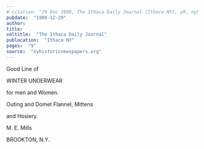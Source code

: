 ```yaml
---
# citation: "29 Dec 1909, The Ithaca Daily Journal (Ithaca NY), p9, nyhistoricnewspapers.org"
pubdate:  "1909-12-29"
author: 
title: 
voltitle:  "The Ithaca Daily Journal"
publocation:  "Ithaca NY"
pages:  "9"
source:  "nyhistoricnewspapers.org"
---
```


Good Line of

WINTER UNDERWEAR

for men and Women.

Outing and Domet Flannel, Mittens

and Hosiery.

M. E. Mills

BROOKTON, N.Y.

